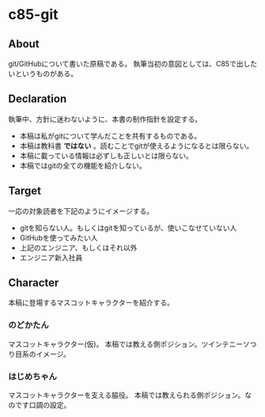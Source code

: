 c85-git
======

## About
git/GitHubについて書いた原稿である。
執筆当初の意図としては、C85で出したいというものがある。

## Declaration
執筆中、方針に迷わないように、本書の制作指針を設定する。

- 本稿は私がgitについて学んだことを共有するものである。
- 本稿は教科書 __ではない__ 。読むことでgitが使えるようになるとは限らない。
- 本稿に載っている情報は必ずしも正しいとは限らない。
- 本稿ではgitの全ての機能を紹介しない。

## Target
一応の対象読者を下記のようにイメージする。

- gitを知らない人。もしくはgitを知っているが、使いこなせていない人
- GitHubを使ってみたい人
- 上記のエンジニア、もしくはそれ以外
- エンジニア新入社員

## Character
本稿に登場するマスコットキャラクターを紹介する。

### のどかたん
マスコットキャラクター(仮)。
本稿では教える側ポジション。ツインテニーソつり目系のイメージ。

### はじめちゃん
マスコットキャラクターを支える脇役。
本稿では教えられる側ポジション。なのです口調の設定。
